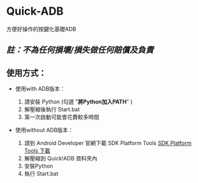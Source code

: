 # Quick-ADB
方便好操作的按鍵化基礎ADB

## _**註：不為任何損壞/損失做任何賠償及負責**_


## 使用方式：
- 使用with ADB版本：
  1. 請安裝 Python (勾選 "**將Python加入PATH**" )
  2. 解壓縮後執行 Start.bat
  3. 第一次啟動可能會花費較多時間
  
- 使用without ADB版本：
  1. 請到 Android Developer 官網下載 SDK Platform Tools
  [SDK Platform Tools 下載](https://developer.android.com/tools/releases/platform-tools?hl=zh-tw)
  3. 解壓縮到 Quick!ADB 資料夾內
  4. 安裝Python
  5. 執行 Start.bat
